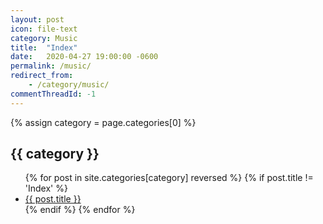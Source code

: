 ```yaml
---
layout: post
icon: file-text
category: Music
title:  "Index"
date:   2020-04-27 19:00:00 -0600
permalink: /music/
redirect_from:
    - /category/music/
commentThreadId: -1
---
```


{% assign category = page.categories[0] %}

## {{ category }}

<ul>
    {% for post in site.categories[category] reversed %}
        {% if post.title != 'Index' %}
        <li><a href='{{ post.url }}'>{{ post.title }}</a></li>
        {% endif %}
    {% endfor %}
</ul>
